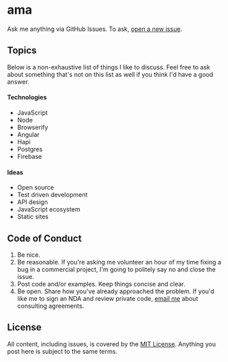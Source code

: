 # ama

Ask me anything via GitHub Issues. To ask, [open a new issue](https://github.com/bendrucker/discuss/issues/new).

## Topics

Below is a non-exhaustive list of things I like to discuss. Feel free to ask about something that's not on this list as well if you think I'd have a good answer.

#### Technologies

* JavaScript
* Node
* Browserify
* Angular
* Hapi
* Postgres
* Firebase

#### Ideas

* Open source
* Test driven development
* API design
* JavaScript ecosystem
* Static sites
 
## Code of Conduct

1. Be nice.
2. Be reasonable. If you're asking me volunteer an hour of my time fixing a bug in a commercial project, I'm going to politely say no and close the issue.
3. Post code and/or examples. Keep things concise and clear. 
4. Be open. Share how you've already approached the problem. If you'd like me to sign an NDA and review private code, [email me](mailto:bvdrucker@gmail.com) about consulting agreements.

## License

All content, including issues, is covered by the [MIT License](LICENSE). Anything you post here is subject to the same terms.
